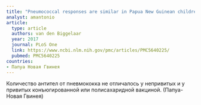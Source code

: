 ```yaml
---
title: "Pneumococcal responses are similar in Papua New Guinean children aged 3-5 years vaccinated in infancy with pneumococcal polysaccharide vaccine with or without prior pneumococcal conjugate vaccine, or without pneumococcal vaccination"
analyst: amantonio
article:
  type: article
  authors: van den Biggelaar
  year: 2017
  journal: PLoS One
  link: https://www.ncbi.nlm.nih.gov/pmc/articles/PMC5640225/
  pubmed: PMC5640225
countries:
- Папуа Новая Гвинея
---
```


Количество антител от пневмококка не отличалось у непривитых и у привитых конъюгированной или полисахаридной вакциной. (Папуа-Новая Гвинея)
